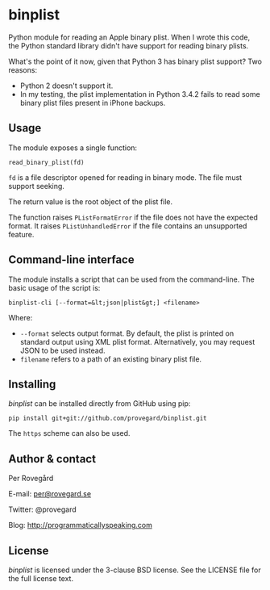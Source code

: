 binplist
========

Python module for reading an Apple binary plist. When I wrote this code, the Python standard
library didn't have support for reading binary plists.

What's the point of it now, given that Python 3 has binary plist support? Two reasons:

* Python 2 doesn't support it.
* In my testing, the plist implementation in Python 3.4.2 fails to read some binary plist
  files present in iPhone backups.

Usage
-----

The module exposes a single function:

    read_binary_plist(fd)

`fd` is a file descriptor opened for reading in binary mode. The file must support
seeking.

The return value is the root object of the plist file.

The function raises `PListFormatError` if the file does not have the expected format.
It raises `PListUnhandledError` if the file contains an unsupported feature.

Command-line interface
----------------------

The module installs a script that can be used from the command-line. The basic usage
of the script is:

    binplist-cli [--format=&lt;json|plist&gt;] <filename>

Where:

* `--format` selects output format. By default, the plist is printed on standard output
  using XML plist format. Alternatively, you may request JSON to be used instead.
* `filename` refers to a path of an existing binary plist file.

Installing
----------

*binplist* can be installed directly from GitHub using pip:

    pip install git+git://github.com/provegard/binplist.git

The `https` scheme can also be used.

Author & contact
----------------
Per Rovegård

E-mail: per@rovegard.se

Twitter: @provegard

Blog: http://programmaticallyspeaking.com

License
-------

*binplist* is licensed under the 3-clause BSD license. See the LICENSE file for the full license text.
